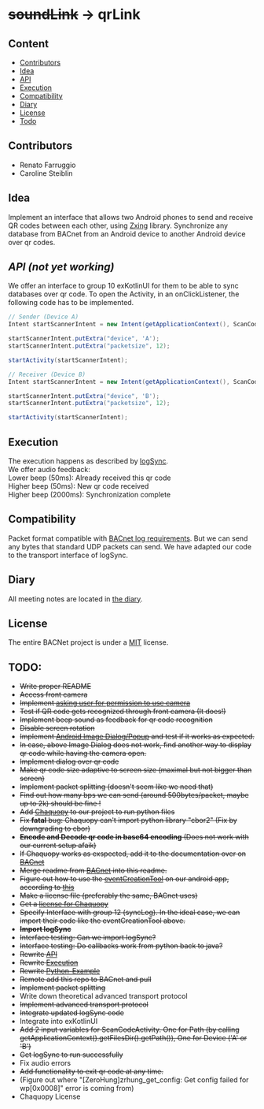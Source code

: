 # ~~soundLink~~ -> qrLink

## Content
* [Contributors](#contributors)
* [Idea](#idea)
* [API](#api)
* [Execution](#execution)
* [Compatibility](#compatibility)
* [Diary](#diary)
* [License](#license)
* [Todo](#todo)

## Contributors
* Renato Farruggio
* Caroline Steiblin

## Idea
Implement an interface that allows two Android phones to send and receive QR codes between each other, using [Zxing](https://github.com/zxing/zxing) library. 
Synchronize any database from BACnet from an Android device to another Android device over qr codes.


## ___API (not yet working)___
We offer an interface to group 10 exKotlinUI for them to be able to sync databases over qr code.
To open the Activity, in an onClickListener, the following code has to be implemented.
```java
// Sender (Device A)
Intent startScannerIntent = new Intent(getApplicationContext(), ScanCodeActivity.class);

startScannerIntent.putExtra("device", 'A');
startScannerIntent.putExtra("packetsize", 12);

startActivity(startScannerIntent);
```
```java
// Receiver (Device B)
Intent startScannerIntent = new Intent(getApplicationContext(), ScanCodeActivity.class);

startScannerIntent.putExtra("device", 'B');
startScannerIntent.putExtra("packetsize", 12);

startActivity(startScannerIntent);
```


## Execution
The execution happens as described by [logSync](https://github.com/cn-uofbasel/BACnet/tree/master/groups/12-logSync).  
We offer audio feedback:  
Lower beep (50ms): Already received this qr code  
Higher beep (50ms): New qr code received  
Higher beep (2000ms): Synchronization complete  


<!--
## ___Python-Example (out of date)___
Code on python side should look like this:  
```python
   def startLogSync(rdcb, wrcb):
     t = threading.Thread(Log_Sync_Thread, args=(rdcb,wrcb))
     t.start()
   
   class Log_Sync_Thread:
     def __init__(self):
       pass
       
     def run(rdcb, wrcb):
       self.recv = rdcb
       self.send = wrcb
       while True:
         ... # Main loop
```
-->

## Compatibility
Packet format compatible with [BACnet log requirements](https://github.com/cn-uofbasel/BACnet/blob/master/doc/BACnet-event-structure.md). But we can send any bytes that standard UDP packets can send. We have adapted our code to the transport interface of logSync.

## Diary
All meeting notes are located in [the diary](https://github.com/cn-uofbasel/BACnet/blob/master/groups/02-soundLink/documents/Tagebuch.md).

## License
The entire BACNet project is under a [MIT](https://choosealicense.com/licenses/mit/) license.

## TODO:
* ~~Write proper README~~
* ~~Access front camera~~
* ~~Implement [asking user for permission to use camera](https://github.com/ParkSangGwon/TedPermission)~~
* ~~Test if QR code gets recognized through front camera (It does!)~~
* ~~Implement beep sound as feedback for qr code recognition~~
* ~~Disable screen rotation~~
* ~~Implement [Android Image Dialog/Popup](https://stackoverflow.com/questions/7693633/android-image-dialog-popup) and test if it works as expected.~~
* ~~In case, above Image Dialog does not work, find another way to display qr code while having the camera open.~~
* ~~Implement dialog over qr code~~
* ~~Make qr code size adaptive to screen size (maximal but not bigger than screen)~~
* ~~Implement packet splitting (doesn't seem like we need that)~~
* ~~Find out how many bps we can send (around 500bytes/packet, maybe up to 2k) should be fine !~~
* ~~Add [Chaquopy](https://chaquo.com/chaquopy/) to our project to run python files~~
* ~~Fix __fatal__ bug: Chaquopy can't import python library "cbor2" (Fix by downgrading to cbor)~~
* ~~__Encode and Decode qr code in base64 encoding__ (Does not work with our current setup afaik)~~
* ~~If Chaquopy works as exspected, add it to the documentation over on [BACnet](https://github.com/cn-uofbasel/BACnet/tree/master/groups/02-soundLink)~~
* ~~Merge readme from [BACnet](https://github.com/cn-uofbasel/BACnet/tree/master/groups/02-soundLink) into this readme.~~
* ~~Figure out how to use the [eventCreationTool](https://github.com/cn-uofbasel/BACnet/tree/master/groups/04-logMerge/eventCreationTool) on our android app, according to [this](https://chaquo.com/chaquopy/doc/current/java.html)~~
* ~~Make a license file (preferably the same, BACnet uses)~~
* ~~Get a [license for Chaquopy](https://chaquo.com/chaquopy/license/?app=ch.unibas.qrscanner)~~
* ~~Specify Interface with group 12 (syncLog). In the ideal case, we can import their code like the eventCreationTool above.~~
* ~~__Import logSync__~~
* ~~Interface testing: Can we import logSync?~~
* ~~Interface testing: Do callbacks work from python back to java?~~
* ~~Rewrite [API](#api)~~
* ~~Rewrite [Execution](#execution)~~
* ~~Rewrite [Python-Example](#python-example)~~
* ~~Remote add this repo to BACnet and pull~~
* ~~Implement packet splitting~~
* Write down theoretical advanced transport protocol
* ~~Implement advanced transport protocol~~
* ~~Integrate updated logSync code~~
* Integrate into exKotlinUI 
* ~~Add 2 input variables for ScanCodeActivity. One for Path (by calling getApplicationContext().getFilesDir().getPath()), One for Device ('A' or 'B')~~
* ~~Get logSync to run successfully~~
* Fix audio errors
* ~~Add functionality to exit qr code at any time.~~
* (Figure out where "[ZeroHung]zrhung_get_config: Get config failed for wp[0x0008]" error is coming from)
* Chaquopy License
